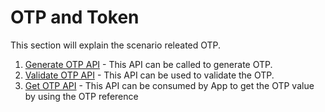 # OTP and Token

This section will explain the scenario releated OTP.

1. [Generate OTP API](../../../../version-1/customer-on-boarding/common-apis/otp-and-token/generate-otp-api.md) - This API can be called to generate OTP.
2. [Validate OTP API](../../../../version-1/customer-on-boarding/common-apis/otp-and-token/validate-otp-api.md) - This API can be used to validate the OTP.
3. [Get OTP API](../../../../version-1/customer-on-boarding/common-apis/otp-and-token/get-otp-api.md) -  This API can be consumed by App to get the OTP value by using the OTP reference
